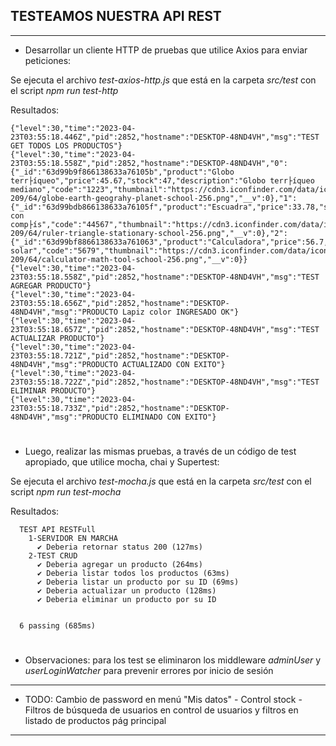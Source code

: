
## TESTEAMOS NUESTRA API REST
---

* Desarrollar un cliente HTTP de pruebas que utilice Axios para enviar peticiones:
  
Se ejecuta el archivo *test-axios-http.js* que está en la carpeta *src/test* con el script *npm run test-http*

Resultados:
````
{"level":30,"time":"2023-04-23T03:55:18.446Z","pid":2852,"hostname":"DESKTOP-48ND4VH","msg":"TEST GET TODOS LOS PRODUCTOS"}
{"level":30,"time":"2023-04-23T03:55:18.558Z","pid":2852,"hostname":"DESKTOP-48ND4VH","0":{"_id":"63d99b9f866138633a76105b","product":"Globo terr├íqueo","price":45.67,"stock":47,"description":"Globo terr├íqueo mediano","code":"1223","thumbnail":"https://cdn3.iconfinder.com/data/icons/education-209/64/globe-earth-geograhy-planet-school-256.png","__v":0},"1":{"_id":"63d99bdb866138633a76105f","product":"Escuadra","price":33.78,"stock":11,"description":"Escuadra con comp├ís","code":"44567","thumbnail":"https://cdn3.iconfinder.com/data/icons/education-209/64/ruler-triangle-stationary-school-256.png","__v":0},"2":{"_id":"63d99bf8866138633a761063","product":"Calculadora","price":56.7,"stock":112,"description":"Calculadora solar","code":"5679","thumbnail":"https://cdn3.iconfinder.com/data/icons/education-209/64/calculator-math-tool-school-256.png","__v":0}}
{"level":30,"time":"2023-04-23T03:55:18.558Z","pid":2852,"hostname":"DESKTOP-48ND4VH","msg":"TEST AGREGAR PRODUCTO"}
{"level":30,"time":"2023-04-23T03:55:18.656Z","pid":2852,"hostname":"DESKTOP-48ND4VH","msg":"PRODUCTO Lapiz color INGRESADO OK"}
{"level":30,"time":"2023-04-23T03:55:18.657Z","pid":2852,"hostname":"DESKTOP-48ND4VH","msg":"TEST ACTUALIZAR PRODUCTO"}
{"level":30,"time":"2023-04-23T03:55:18.721Z","pid":2852,"hostname":"DESKTOP-48ND4VH","msg":"PRODUCTO ACTUALIZADO CON EXITO"}
{"level":30,"time":"2023-04-23T03:55:18.722Z","pid":2852,"hostname":"DESKTOP-48ND4VH","msg":"TEST ELIMINAR PRODUCTO"}      
{"level":30,"time":"2023-04-23T03:55:18.733Z","pid":2852,"hostname":"DESKTOP-48ND4VH","msg":"PRODUCTO ELIMINADO CON EXITO"}
````
#
* Luego, realizar las mismas pruebas, a través de un código de test apropiado, que utilice mocha, chai y Supertest:
  
Se ejecuta el archivo *test-mocha.js* que está en la carpeta *src/test* con el script *npm run test-mocha*

Resultados:
````
  TEST API RESTFull     
    1-SERVIDOR EN MARCHA
      ✔ Deberia retornar status 200 (127ms)
    2-TEST CRUD
      ✔ Deberia agregar un producto (264ms)
      ✔ Deberia listar todos los productos (63ms)
      ✔ Deberia listar un producto por su ID (69ms)
      ✔ Deberia actualizar un producto (128ms)
      ✔ Deberia eliminar un producto por su ID


  6 passing (685ms)
````
#
* Observaciones:  para los test se eliminaron los middleware *adminUser* y *userLoginWatcher* para prevenir errores por inicio de sesión

---
*  TODO: Cambio de password en menú "Mis datos" - Control stock - Filtros de búsqueda de usuarios en control de usuarios y filtros en listado de productos pág principal
---